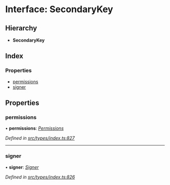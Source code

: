 # Interface: SecondaryKey

## Hierarchy

* **SecondaryKey**

## Index

### Properties

* [permissions](secondarykey.md#permissions)
* [signer](secondarykey.md#signer)

## Properties

###  permissions

• **permissions**: *[Permissions](permissions.md)*

*Defined in [src/types/index.ts:827](https://github.com/PolymathNetwork/polymesh-sdk/blob/23062de4/src/types/index.ts#L827)*

___

###  signer

• **signer**: *[Signer](../globals.md#signer)*

*Defined in [src/types/index.ts:826](https://github.com/PolymathNetwork/polymesh-sdk/blob/23062de4/src/types/index.ts#L826)*

